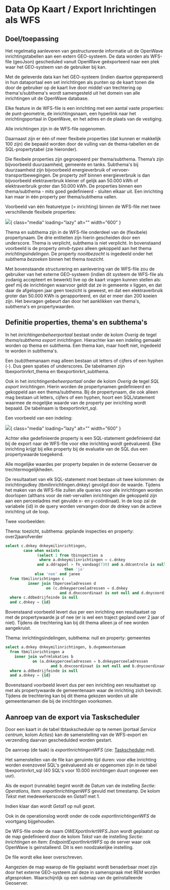 # Data Op Kaart / Export Inrichtingen als WFS

## Doel/toepassing

Het regelmatig aanleveren van gestructureerde informatie uit de OpenWave inrichtingstabellen aan een extern GEO-systeem. De data worden als WFS-file (geoJson) gescheduled vanuit OpenWave geëxporteerd naar een plek waar het GEO-systeem van de gebruiker bij kan.

Met de geleverde data kan het GEO-systeem (indien daartoe geprepareerd) in hun dataportaal een set inrichtingen als punten op de kaart tonen die door de gebruiker op de kaart live door middel van trechtering op thema's/subthema's wordt samengesteld uit het domein van alle inrichtingen uit de OpenWave database.

Elke feature in de WFS-file is een inrichting met een aantal vaste properties: de punt-geometrie, de inrichtingsnaam, een hyperlink naar het inrichtingsportaal in OpenWave, en het adres en de plaats van de vestiging.

Alle inrichtingen zijn in de WFS-file opgenomen.

Daarnaast zijn er één  of meer flexibele properties (dat kunnen er makkelijk 100 zijn) die bepaald worden door de vulling van de thema-tabellen en  de SQL-propertytabel (zie hieronder).

Die flexibele properties zijn gegroepeerd per thema/subthema. Thema’s zijn bijvoorbeeld duurzaamheid, gemeente en tanks. Subthema's bij duurzaamheid zijn bijvoorbeeld energieverbruik of vervoer-transportbewegingen. De property zelf binnen energieverbruik is dan bijvoorbeeld elektraverbruik kleiner of gelijk aan 50.000 kWh of elektraverbruik groter dan 50.000 kWh. De properties binnen een thema/subthema - mits goed gedefinieerd - sluiten elkaar uit. Een inrichting kan maar in één property per thema/subthema vallen.

Voorbeeld van één featuretype (= inrichting) binnen de WFS-file met twee verschillende flexibele properties:

![](../img/applicatiebeheer/instellen_inrichten/dataopkaartswfexport.png){ class="media" loading="lazy" alt="" width="600" }

Thema en subthema zijn in de WFS-file onderdeel van de (flexibele) propertynaam. De drie entiteiten zijn hierin gescheiden door een underscore. Thema is verplicht, subthema is niet verplicht. In bovenstaand voorbeeld is de property *amvb-types* alleen gekoppeld aan het thema *inrichtingsindelingen*. De property *nooitbezocht* is ingedeeld onder het subthema *bezoeken* binnen het thema *toezicht*.

Met bovenstaande structurering en aanlevering van de WFS-file zou de gebruiker van het externe GEO-systeem (indien dit systeem de WFS-file als zodanig accepteert en bewerkt) live op de kaart vragen kunnen stellen als: geef mij de inrichtingen waarvoor geldt dat ze in gemeente x liggen, en dat daar de afgelopen jaar geen toezicht is geweest, en dat een  elektraverbruik groter dan 50.000 KWh is gerapporteerd, en dat er meer dan 200 koeien zijn. Het bevragen gebeurt dan door het aanklikken van thema's, subthema's en propertywaarden.

## Definitie properties, thema's en subthema's

In  het *inrichtingenbeheerportaal* bestaat onder de kolom *Overig* de tegel *thema/subthema export inrichtingen*.
Hierachter kan een indeling gemaakt worden op thema en subthema. Een thema kan, maar hoeft niet, ingedeeld te worden in subthema's.

Een (sub)themanaam mag alleen bestaan uit letters of cijfers of een hyphen (-). Dus geen spaties of underscores. De tabelnamen zijn tbexportinrkrt_thema en tbexportinrkrt_subthema.

Ook in het *inrichtingenbeheerportaal* onder de kolom *Overig* de tegel *SQL export inrichtingen*. Hierin worden de propertynamen gedefinieerd en gekoppeld aan een thema/subthema. Bij de propertynaam, die ook alleen mag bestaan uit letters, cijfers of een hyphen, hoort een SQL/statement waarmee de mogelijke waarde van de property per inrichting wordt bepaald. De tabelnaam is tbexportinrkrt_sql.

Een voorbeeld van een indeling:

![](../img/applicatiebeheer/instellen_inrichten/dataopkaart-lijst..png){ class="media" loading="lazy" alt="" width="600" }

Achter elke gedefinieerde property is een SQL-statement gedefinieerd dat bij de export naar de WFS-file voor elke inrichting wordt geëvalueerd. Elke inrichting krijgt bij elke property bij de evaluatie van de SQL dus een propertywaarde toegekend.

Alle mogelijke waardes per property bepalen in de externe Geoserver de trechtermogelijkheden.

De resultaatset van elk SQL-statement moet bestaan uit twee kolommen: de inrichtingsdkey (tbmilinrichtingen.dnkey) gevolgd door de waarde. Tijdens het maken van de WFS-file zullen alle queries voor alle inrichtingen worden doorlopen (althans voor de niet-vervallen inrichtingen die gekoppeld zijn aan een perceeladres met gevulde x- en y-coördinaat). In de loop zal de variabele {id} in de query worden vervangen door de dnkey van de actieve inrichting uit de loop.

Twee voorbeelden:

Thema: toezicht, subthema: geplande inspecties en property: over2jaarofverder

```sql
select c.dnkey dnkeymilinrichtingen,
        case when exists
              (select 1 from tbinspecties a
               where a.dnkeymilinrichtingen = c.dnkey
			  and a.ddrappel > fn_vandaag(730) and a.ddcontrole is null)
			  			  then 'ja'
             else 'nee' end janee
  from tbmilinrichtingen c
          inner join tbperceeladressen d
                  on (c.dnkeyperceeladressen = d.dnkey
	                    and d.dnxcoordinaat is not null and d.dnycoordinaat is not null)
  where c.ddbedrijfeinde is null
  and c.dnkey = {id}
```

Bovenstaand voorbeeld levert dus per een inrichting een resultaatset op met de propertywaarde ja of nee (er is wel een traject gepland over 2 jaar of niet). Tijdens de trechtering kan bij dit thema alleen ja of nee worden aangekruist.

Thema: inrichtingsindelingen, subthema: null en property: gemeentes

```sql
select a.dnkey dnkeymilinrichtingen, b.dvgemeentenaam
  from tbmilinrichtingen a
    inner join vwfrmlokaties b
            on (a.dnkeyperceeladressen = b.dnkeyperceeladressen
                    and b.dnxcoordinaat is not null and b.dnycoordinaat is not null)
  where a.ddbedrijfeinde is null
  and a.dnkey = {id}
```

Bovenstaand voorbeeld levert dus per een inrichting een resultaatset op met als propertywaarde de gemeentenaam waar de inrichting zich bevindt. Tijdens de trechtering kan bij dit thema gekozen worden uit alle gemeentenamen die bij de inrichtingen voorkomen.

## Aanroep van de export via Taskscheduler

Door een kaart in de tabel tbtaskscheduler op te nemen (portaal *Service centrum*, kolom *Acties*) kan de samenstelling van de WFS-export en verzending daarvan geschedulded worden gestart.

De aanroep (de taak) is *exportInrichtingenWFS*  (zie:  [Taskscheduler](/instellen_inrichten/taskscheduler).md).

Het samenstellen van de file kan geruimte tijd duren: voor elke inrichting worden evenzoveel SQL's geëvalueerd als er opgenomen zijn in de tabel tbexportinrkrt_sql (40 SQL's voor 10.000 inrichtingen duurt ongeveer een uur).

Als de export (runnable) begint wordt de Datum van de instelling *Sectie: Operations, Item: exportInrichtingenWFS* gevuld met timestamp. De kolom *Tekst* met medewerkerscode en *Getal1* met 1.

Indien klaar dan wordt *Getal1* op null gezet.

Ook in de operationslog wordt onder de code *exportInrichtingenWFS* de voortgang bijgehouden.

De WFS-file onder de naam *OWEXportInrkrtWFS.Json* wordt geplaatst op de map gedefinieerd door de kolom *Tekst* van de instelling *Sectie: Inrichtingen* en *Item: EndpointExportInrkrtWFS* op de server waar ook OpenWave is geinstalleerd. Dit is een noodzakelijke instelling.

De file wordt elke keer overschreven.

Aangezien de map waarop de file geplaatst wordt benaderbaar moet zijn door het externe GEO-systeem zal deze in samenspraak met REM worden afgesproken. Waarschijnlijk op een submap van de geïnstalleerde Geoserver.
